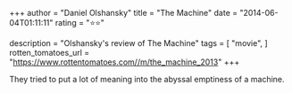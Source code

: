 +++
author = "Daniel Olshansky"
title = "The Machine"
date = "2014-06-04T01:11:11"
rating = "⭐⭐"

description = "Olshansky's review of The Machine"
tags = [
    "movie",
]
rotten_tomatoes_url = "https://www.rottentomatoes.com//m/the_machine_2013"
+++

They tried to put a lot of meaning into the abyssal emptiness of a machine.
